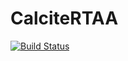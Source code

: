 # CalciteRTAA
[![Build Status](https://travis-ci.org/Ricardh522/rtaa_gis_dojo.svg?branch=master)](https://travis-ci.org/Ricardh522/rtaa_gis_dojo)

